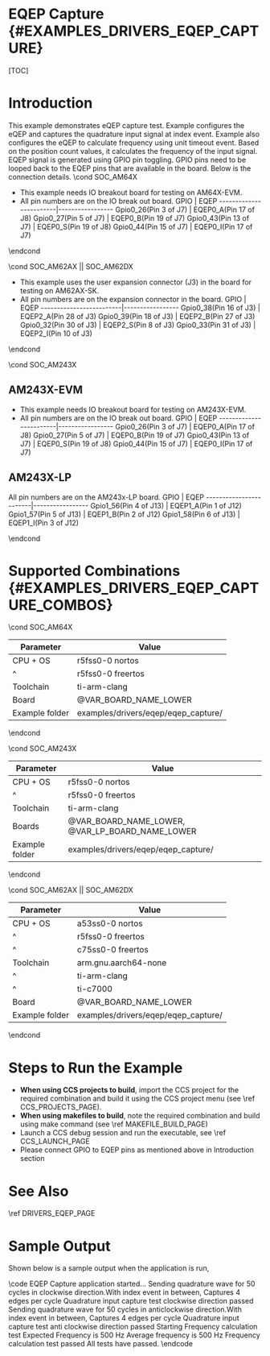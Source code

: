# EQEP Capture {#EXAMPLES_DRIVERS_EQEP_CAPTURE}

[TOC]

# Introduction

This example demonstrates eQEP capture test.
Example configures the eQEP and captures the quadrature input signal
at index event. Example also configures the eQEP to calculate frequency
using unit timeout event. Based on the position count values, it calculates the
frequency of the input signal. EQEP signal is generated using GPIO pin toggling.
GPIO pins need to be looped back to the EQEP pins that are available in the
board. Below is the connection details.
\cond SOC_AM64X
- This example needs IO breakout board for testing on AM64X-EVM.
- All pin numbers are on the IO break out board.
 GPIO                    | EQEP
 ------------------------|-----------------
 Gpio0_26(Pin 3  of J7)  | EQEP0_A(Pin 17 of J8)
 Gpio0_27(Pin 5  of J7)  | EQEP0_B(Pin 19 of J7)
 Gpio0_43(Pin 13 of J7)  | EQEP0_S(Pin 19 of J8)
 Gpio0_44(Pin 15 of J7)  | EQEP0_I(Pin 17 of J7)

\endcond

\cond SOC_AM62AX || SOC_AM62DX
- This example uses the user expansion connector (J3) in the  board for testing on  AM62AX-SK.
- All pin numbers are on the expansion connector in the board.
 GPIO                     | EQEP
 -------------------------|-----------------
 Gpio0_38(Pin 16  of J3)  | EQEP2_A(Pin 28 of J3)
 Gpio0_39(Pin 18  of J3)  | EQEP2_B(Pin 27 of J3)
 Gpio0_32(Pin 30 of J3)   | EQEP2_S(Pin 8  of J3)
 Gpio0_33(Pin 31 of J3)   | EQEP2_I(Pin 10 of J3)

\endcond

\cond SOC_AM243X

## AM243X-EVM
- This example needs IO breakout board for testing on AM243X-EVM.
- All pin numbers are on the IO break out board.
 GPIO                    | EQEP
 ------------------------|-----------------
 Gpio0_26(Pin 3  of J7)  | EQEP0_A(Pin 17 of J8)
 Gpio0_27(Pin 5  of J7)  | EQEP0_B(Pin 19 of J7)
 Gpio0_43(Pin 13 of J7)  | EQEP0_S(Pin 19 of J8)
 Gpio0_44(Pin 15 of J7)  | EQEP0_I(Pin 17 of J7)

## AM243X-LP
All pin numbers are on the AM243x-LP board.
 GPIO                    | EQEP
 ------------------------|-----------------
 Gpio1_56(Pin 4 of J13)  | EQEP1_A(Pin 1 of J12)
 Gpio1_57(Pin 5 of J13)  | EQEP1_B(Pin 2 of J12)
 Gpio1_58(Pin 6 of J13)  | EQEP1_I(Pin 3 of J12)

\endcond

# Supported Combinations {#EXAMPLES_DRIVERS_EQEP_CAPTURE_COMBOS}

\cond SOC_AM64X

 Parameter      | Value
 ---------------|-----------
 CPU + OS       | r5fss0-0 nortos
 ^              | r5fss0-0 freertos
 Toolchain      | ti-arm-clang
 Board          | @VAR_BOARD_NAME_LOWER
 Example folder | examples/drivers/eqep/eqep_capture/

\endcond

\cond SOC_AM243X

 Parameter      | Value
 ---------------|-----------
 CPU + OS       | r5fss0-0 nortos
 ^              | r5fss0-0 freertos
 Toolchain      | ti-arm-clang
 Boards         | @VAR_BOARD_NAME_LOWER, @VAR_LP_BOARD_NAME_LOWER
 Example folder | examples/drivers/eqep/eqep_capture/

\endcond

\cond SOC_AM62AX || SOC_AM62DX

 Parameter      | Value
 ---------------|-----------
 CPU + OS       | a53ss0-0 nortos
 ^              | r5fss0-0 freertos
 ^              | c75ss0-0 freertos
 Toolchain      | arm.gnu.aarch64-none
 ^              | ti-arm-clang
 ^              | ti-c7000
 Board          | @VAR_BOARD_NAME_LOWER
 Example folder | examples/drivers/eqep/eqep_capture/

\endcond

# Steps to Run the Example

- **When using CCS projects to build**, import the CCS project for the required combination
  and build it using the CCS project menu (see \ref CCS_PROJECTS_PAGE).
- **When using makefiles to build**, note the required combination and build using
  make command (see \ref MAKEFILE_BUILD_PAGE)
- Launch a CCS debug session and run the executable, see \ref CCS_LAUNCH_PAGE
- Please connect GPIO to EQEP pins as mentioned above in Introduction section

# See Also

\ref DRIVERS_EQEP_PAGE

# Sample Output

Shown below is a sample output when the application is run,

\code
EQEP Capture application started...
Sending quadrature wave for 50 cycles in clockwise direction.With index event in between, Captures 4 edges per cycle
Quadrature input capture test clockwise direction passed
Sending quadrature wave for 50 cycles in anticlockwise direction.With index event in between, Captures 4 edges per cycle
Quadrature input capture test anti clockwise direction passed
Starting Frequency calculation test
Expected Frequency is 500 Hz
Average frequency is 500 Hz
Frequency calculation test passed
All tests have passed.
\endcode
